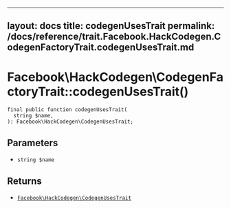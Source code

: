 
***

layout: docs
title: codegenUsesTrait
permalink: /docs/reference/trait.Facebook.HackCodegen.CodegenFactoryTrait.codegenUsesTrait.md
---







# Facebook\\HackCodegen\\CodegenFactoryTrait::codegenUsesTrait()




``` Hack
final public function codegenUsesTrait(
  string $name,
): Facebook\HackCodegen\CodegenUsesTrait;
```




## Parameters




- ` string $name `




## Returns




+ [` Facebook\HackCodegen\CodegenUsesTrait `](<class.Facebook.HackCodegen.CodegenUsesTrait.md>)